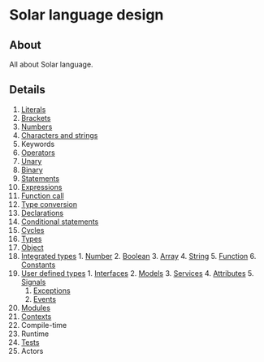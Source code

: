 # Solar language design
## About
All about Solar language.

## Details
1. [Literals](language-design/literals.md)
  1. [Brackets](language-design/literals/brackets.md)
  2. [Numbers](language-design/literals/numbers.md)
  3. [Characters and strings](language-design/iterals/characters-and-strings.md)
2. Keywords
3. [Operators](language-design/operators.md)
  1. [Unary](language-design/operators/unary.md)
  2. [Binary](language-design/operators/binary.md)
4. [Statements](language-design/statements.md)
  1. [Expressions](language-design/statements/expressions.md)
  2. [Function call](language-design/statements/function-call.md)
  3. [Type conversion](language-design/statements/type-conversion.md)
  4. [Declarations](language-design/statements/declarations.md)
  5. [Conditional statements](language-design/statements/conditional-statements.md)
  6. [Cycles](language-design/statements/cycles.md)
5. [Types](language-design/types.md)
  1. [Object](language-design/types/object.md)
  2. [Integrated types](language-design/types/integrated-types.md)
    1. [Number](language-design/types/integrated-types/number.md)
    2. [Boolean](language-design/types/integrated-types/boolean.md)
    3. [Array](language-design/types/integrated-types/array.md)
    4. [String](language-design/types/integrated-types/string.md)
    5. [Function](language-design/types/integrated-types/function.md)
    6. [Constants](language-design/types/integrated-types/constants.md)
  3. [User defined types](language-design/types/user-defined-types.md)
    1. [Interfaces](language-design/types/user-defined-types/interfaces.md)
    2. [Models](language-design/types/user-defined-types/models.md)
    3. [Services](language-design/types/user-defined-types/services.md)
    4. [Attributes](language-design/types/user-defined-types/attributes.md)
    5. [Signals](language-design/types/user-defined-types/signals.md)
      1. [Exceptions](language-design/types/user-defined-types/signals/exceptions.md)
      2. [Events](language-design/types/user-defined-types/signals/events.md)
6. [Modules](language-design/modules.md)
7. [Contexts](language-design/contexts.md)
8. Compile-time
9. Runtime
10. [Tests](language-design/tests.md)
11. Actors
